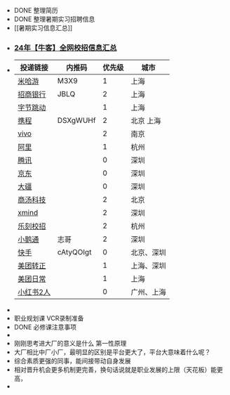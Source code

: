 - DONE 整理简历
- DONE 整理暑期实习招聘信息
- [[暑期实习信息汇总]]
- ### [24年【牛客】全网校招信息汇总](https://docs.qq.com/sheet/DR1haQktleU54bWl6?tab=BB08J2&login_t=1710057975058&_t=1710058744608&u=726a43336d944aa5949eae3e7b814be2)
- |投递链接|内推码|优先级|城市|
  |--|--|--|--|
  |[米哈游]( https://jobs.mihoyo.com/#/campus/position/4813) |M3X9|1|上海|
  |[招商银行](https://cmb-recruitment-mobile.paas.cmbchina.com/positionDetail/school?qrCodeId=EBEAD42C-A548-4F27-9315-BDEB826A138E&recommendType=2&recruitmentTypeId=DF94FD6D-26D3-4A19-9E69-577C4BA1DE82&publishId=95C27AF3-4733-4798-A34F-D6F39717D9CD&recruitmentTypeId=) |JBLQ|2|上海|
  |[字节跳动](https://jobs.bytedance.com/campus/position?keywords=%E5%89%8D%E7%AB%AF&category=&location=CT_128&project=&type=3&job_hot_flag=&current=1&limit=10&functionCategory=&tag=&spread=PWMEYQA)||1|上海|
  |[携程](https://app.mokahr.com/campus-recruitment/trip/37757?sourceToken=a4053aeea19325ef2386a6995246b44e#/jobs?keyword=%E5%89%8D%E7%AB%AF)|DSXgWUHf|2|北京 上海|
  |[vivo](https://hr.vivo.com/wt/vivo/web/templet1000/index/corpwebPosition1000vivo!gotoPostInfoForAjax?postId=154310&recruitType=12&brandCode=1)||2|南京|
  |[阿里](https://talent-holding.alibaba.com/campus/position-detail?lang=zh&positionId=2031902)||1|杭州|
  |[腾讯](https://join.qq.com/post_detail.html?pid=2&id=106&tid=2)||0|深圳|
  |[京东](https://campus.jd.com/#/details?id=4872)||0|深圳|
  |[大疆](https://we.dji.com/zh-CN/position/detail?positionId=1603324366766518272)||0|深圳|
  |[商汤科技](https://hr.sensetime.com/SU60fa3bdabef57c1023fc1cbc/pb/posDetail.html?postId=6551b51e3538bc6c4d67bf3d&postType=intern)||2|北京|
  |[xmind](https://www.lagou.com/wn/jobs/6311626.html?source=pl&i=pl-0&show=f52dbc76d45f42888bc68cc09143068a)||2|深圳|
  |[乐刻校招](https://leoao-inc.jobs.feishu.cn/787552/position/7272586633920301349/detail)||2|杭州|
  |[小鹅通](https://www.xiaoe-tech.com/joinUs)|志哥|2|深圳|
  |[快手](https://zhaopin.kuaishou.cn/#/official/trainee/job-info/18132)|cAtyQOIgt|0|北京、深圳|
  |[美团转正](https://zhaopin.meituan.com/web/position/detail?jobUnionId=2309762897&highlightType=campus)||1|上海、深圳|
  |[美团日常](https://zhaopin.meituan.com/web/position/detail?jobUnionId=2315268375&highlightType=campus)||1|上海|
  |[小红书2人](https://job.xiaohongshu.com/jobs/11203/intern)||0|广州、上海|
-
- 职业规划课  VCR录制准备
- DONE 必修课注意事项
-
- 刚刚思考进大厂的意义是什么 第一性原理
- 大厂相比中厂小厂，最明显的区别是平台更大了，平台大意味着什么呢？
- 综合素质更强的同事，能间接带动自身发展
- 相对晋升机会更多机制更完善，换句话说就是职业发展的上限（天花板）能更高，
-